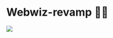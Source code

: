 # Webwiz-revamp 🐱‍👤
<img src='https://github.com/Aniket762/Webwiz-revamp/blob/main/webwiz-portfolio-ui.png?raw=true'>
